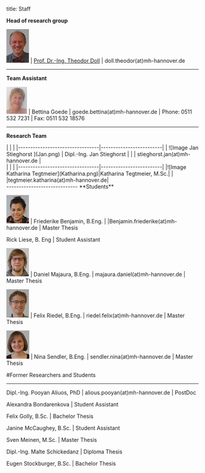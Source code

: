 title: Staff

**Head of research group**

![Image Theo Doll](Theo.png) |  [Prof. Dr.-Ing. Theodor Doll](pagedoll.html) |  doll.theodor(at)mh-hannover.de

----------------------------------------------------------------------------------------
**Team Assistant**

![Image Bettina Goede](Bettina.jpg) | Bettina Goede					|		goede.bettina(at)mh-hannover.de	|	Phone: 0511 532 7231	|	Fax: 0511 532 18576

---------------------------
**Research Team**

<div class="borderless" markdown="1">
|                                 |                         |   
|---------------------------------|-------------------------|   
|<rowspan=2> ![Image Jan Stieghorst ](Jan.png) | Dipl.-Ing. Jan Stieghorst |   
|   | stieghorst.jan(at)mh-hannover.de |  
</div>

<div class="borderless" markdown="1">
|                                 |                         |   
|---------------------------------|-------------------------|   
|![Image Katharina Tegtmeier](Katharina.png)|Katharina Tegtmeier, M.Sc.|   
|   |tegtmeier.katharina(at)mh-hannover.de|   
</div>
-----------------------------
**Students**

![Image Friederike Benjamin](Friederike.png) | Friederike Benjamin, B.Eng.	|
|Benjamin.friederike(at)mh-hannover.de	| Master Thesis	

<!--[Image Azar Farajzadeh](Azar.png) | Azar Farajzadeh, M. Sc. | Student Project -->

<!--[Image Lennart Guntenhöner](Lennart.png) | Ben Lennart Guntenhöner | Ben.L.Guntenhoener@stud.mh-hannover.de | Medical Doctorate Thesis 

<!--[Image Rick Liese](Rick.png) |--> Rick Liese, B. Eng | Student Assistant

![Image Daniel Majaura](Daniel.png) | Daniel Majaura, B.Eng.	|	majaura.daniel(at)mh-hannover.de	|	Master Thesis

![Image Felix Riedel](FelixR.png) | Felix Riedel, B.Eng.	|	riedel.felix(at)mh-hannover.de	|	Master Thesis

![Image Nina Sendler](Nina.png) | Nina Sendler, B.Eng.	|	sendler.nina(at)mh-hannover.de	|	Master Thesis


#Former Researchers and Students

***

Dipl.-Ing. Pooyan Aliuos, PhD | alious.pooyan(at)mh-hannover.de	| PostDoc

Alexandra Bondarenkova | Student Assistant

Felix Golly, B.Sc.	| Bachelor Thesis

Janine McCaughey, B.Sc.	| Student Assistant

Sven Meinen, M.Sc.	|	Master Thesis

Dipl.-Ing. Malte Schickedanz		| Diploma Thesis

Eugen Stockburger, B.Sc.	|	Bachelor Thesis
